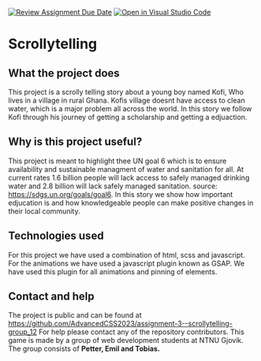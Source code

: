 [![Review Assignment Due Date](https://classroom.github.com/assets/deadline-readme-button-24ddc0f5d75046c5622901739e7c5dd533143b0c8e959d652212380cedb1ea36.svg)](https://classroom.github.com/a/E1TYCvbT)
[![Open in Visual Studio Code](https://classroom.github.com/assets/open-in-vscode-718a45dd9cf7e7f842a935f5ebbe5719a5e09af4491e668f4dbf3b35d5cca122.svg)](https://classroom.github.com/online_ide?assignment_repo_id=10971776&assignment_repo_type=AssignmentRepo)
# Scrollytelling
## What the project does
This project is a scrolly telling story about a young boy named Kofi, Who lives in a village in rural Ghana. Kofis village doesnt have access to clean water, which is a major problem all across the world. In this story we follow Kofi through his journey of getting a scholarship and getting a edjuaction. 

## Why is this project useful?
This project is meant to highlight thee UN goal 6 which is to ensure availability and sustainable managment of water and sanitation for all. At current rates 1.6 billion people will lack access to safely managed drinking water and 2.8 billion will lack safely managed sanitation. source: https://sdgs.un.org/goals/goal6. In this story we show how important edjucation is and how knowledgeable people can make positive changes in their local community. 

## Technologies used
For this project we have used a combination of html, scss and javascript. For the animations we have used a javascript plugin known as GSAP. We have used this plugin for all animations and pinning of elements. 
 
## Contact and help
The project is public and can be found at https://github.com/AdvancedCSS2023/assignment-3--scrollytelling-group_12 For help please contact any of the repository contributors. This game is made by a group of web development students at NTNU Gjovik. The group consists of **Petter, Emil and Tobias.** 
